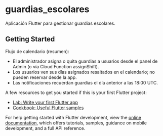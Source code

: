 # guardias_escolares

Aplicación Flutter para gestionar guardias escolares.

## Getting Started

Flujo de calendario (resumen):
- El administrador asigna o quita guardias a usuarios desde el panel de Admin (o vía Cloud Function assignShift).
- Los usuarios ven sus días asignados resaltados en el calendario; no pueden reservar desde la app.
- Las notificaciones recuerdan guardias el día anterior a las 18:00 UTC.

A few resources to get you started if this is your first Flutter project:

- [Lab: Write your first Flutter app](https://docs.flutter.dev/get-started/codelab)
- [Cookbook: Useful Flutter samples](https://docs.flutter.dev/cookbook)

For help getting started with Flutter development, view the
[online documentation](https://docs.flutter.dev/), which offers tutorials,
samples, guidance on mobile development, and a full API reference.
